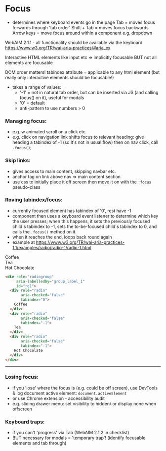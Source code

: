 # Focus
- determines where keyboard events go in the page
Tab = moves focus forwards through 'tab order'
Shift + Tab = moves focus backwards
Arrow keys = move focus around within a component e.g. dropdown

WebAIM 2.1.1 - all functionality should be available via the keyboard
https://www.w3.org/TR/wai-aria-practices/#aria_ex

Interactive HTML elements like input etc => implicitly focusable
BUT not all elements are focusable

DOM order matters!
tabindex attribute = applicable to any html element (but really only interactive elements should be focusable!)
- takes a range of values:
  - '-1' = not in natural tab order, but can be inserted via JS (and calling focus() on it), useful for modals
  - '0' = default
  - anti-pattern to use numbers > 0
### Managing focus:
  - e.g. w animated scroll on a click etc.
  - e.g. click on navigation link shifts focus to relevant heading: give heading a tabindex of -1 (so it's not in usual flow) then on nav click, call `.focus()`;

### Skip links:
- gives access to main content, skipping navbar etc.
- anchor tag on link above nav => main content section
- use css to initially place it off screen then move it on with the `:focus` pseudo-class

### Roving tabindex/focus:
- currently focused element has tabindex of '0', rest have -1
- component then uses a keyboard event listener to determine which key the user presses; when this happens, it sets the previously focused child's tabindex to -1, sets the to-be-focused child's tabindex to 0, and calls the `.focus()` method on it.
- when it reaches the end, loops back round again
- example at https://www.w3.org/TR/wai-aria-practices-1.1/examples/radio/radio-1/radio-1.html

<div role="radiogroup"
    aria-labelledby="group_label_1"
    id="rg1">
  <div role="radio"
      checked
      tabindex="0">
    Coffee
  </div>
  <div role="radio"
      tabindex="-1">
    Tea
  </div>
  <div role="radio"
      tabindex="-1">
    Hot Chocolate
  </div>
</div>

```html
<div role="radiogroup"
     aria-labelledby="group_label_1"
     id="rg1">
  <div role="radio"
       aria-checked="false"
       tabindex="0">
    Coffee
  </div>
  <div role="radio"
       aria-checked="false"
       tabindex="-1">
    Tea
  </div>
  <div role="radio"
       aria-checked="false"
       tabindex="-1">
    Hot Chocolate
  </div>
</div>

```

-----
### Losing focus:
- if you 'lose' where the focus is (e.g. could be off screen), use DevTools & log document active element: `document.activeElement`
- or use Chrome extension - accessibility audit
- e.g. sliding drawer menu: set visibility to hidden/ or display none when offscreen

### Keyboard traps:
- if you can't 'progress' via Tab (WebAIM 2.1.2 in checklist)
- BUT necessary for modals = 'temporary trap'! (identify focusable elements and tab through)
